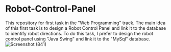# Robot-Control-Panel
This repository for first task in the "Web Programming" track.
The main idea of this first task is to design a Robot Control Panel and link it to the database to identify robot directions.
To do this task, I prefer to design the robot control panel using "Java Swing" and link it to the "MySql" database.
![Screenshot (841)](https://github.com/AlbishriAbdullah/Robot-Control-Panel/assets/152159098/fb9e2e3f-cbce-4496-8638-b47ff0de4bba)
